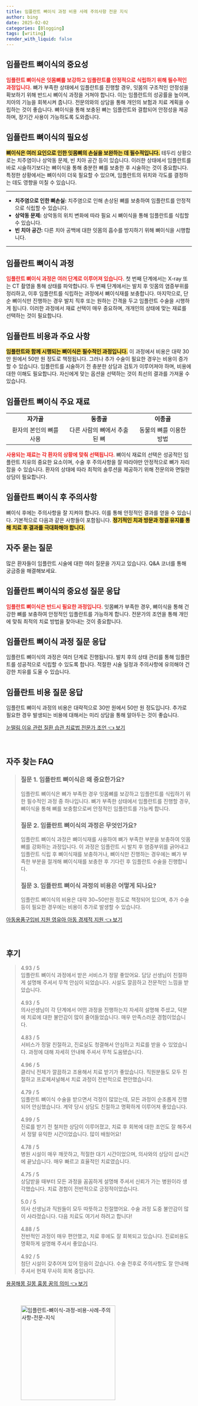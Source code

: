 ```yaml
---
title: 임플란트 뼈이식 과정 비용 사례 주의사항 전문 지식
author: bing
date: 2025-02-02
categories: [Blogging]
tags: [writing]
render_with_liquid: false
---
```



<h2 id='임플란트_뼈이식의_중요성'>임플란트 뼈이식의 중요성</h2>

<p><b><span style="color: #ee2323;">임플란트 뼈이식은 잇몸뼈를 보강하고 임플란트를 안정적으로 식립하기 위해 필수적인 과정입니다.</span></b> 뼈가 부족한 상태에서 임플란트를 진행할 경우, 잇몸의 구조적인 안정성을 확보하기 위해 반드시 뼈이식 과정을 거쳐야 합니다. 이는 임플란트의 성공률을 높이며, 치아의 기능을 회복시켜 줍니다. 전문의와의 상담을 통해 개인의 보험과 치료 계획을 수립하는 것이 좋습니다. 뼈이식을 통해 보충된 뼈는 임플란트와 결합되어 안정성을 제공하며, 장기간 사용이 가능하도록 도와줍니다.</p>

<h2 id='임플란트_뼈이식의_필요성'>임플란트 뼈이식의 필요성</h2>

<p><b><span style="background-color: #ffe066;">뼈이식은 여러 요인으로 인한 잇몸뼈의 손실을 보완하는 데 필수적입니다.</span></b> 테두리 상황으로는 치주염이나 상악동 문제, 빈 치아 공간 등이 있습니다. 이러한 상태에서 임플란트를 바로 시술하기보다는 뼈이식을 통해 충분한 뼈를 보충한 후 시술하는 것이 중요합니다. 특정한 상황에서는 뼈이식이 더욱 필요할 수 있으며, 임플란트의 위치와 각도를 결정하는 데도 영향을 미칠 수 있습니다.</p>

<hr />

<ul>
    <li><b>치주염으로 인한 뼈손실:</b> 치주염으로 인해 손상된 뼈를 보충하여 임플란트를 안정적으로 식립할 수 있습니다.</li>
    <li><b>상악동 문제:</b> 상악동의 위치 변화에 따라 필요 시 뼈이식을 통해 임플란트를 식립할 수 있습니다.</li>
    <li><b>빈 치아 공간:</b> 다른 치아 공백에 대한 잇몸의 흡수를 방지하기 위해 뼈이식을 시행합니다.</li>
</ul>

<hr />

<h2 id='임플란트_뼈이식_과정'>임플란트 뼈이식 과정</h2>

<p><b><span style="color: #ee2323;">임플란트 뼈이식 과정은 여러 단계로 이루어져 있습니다.</span></b> 첫 번째 단계에서는 X-ray 또는 CT 촬영을 통해 상태를 파악합니다. 두 번째 단계에서는 발치 후 잇몸의 염증부위를 정리하고, 이후 임플란트를 식립하는 과정에서 뼈이식재를 보충합니다. 마지막으로, 단순 뼈이식만 진행하는 경우 발치 직후 또는 원하는 간격을 두고 임플란트 수술을 시행하게 됩니다. 이러한 과정에서 재료 선택이 매우 중요하며, 개개인의 상태에 맞는 재료를 선택하는 것이 필요합니다.</p>

<h2 id='임플란트_비용과_주요사항'>임플란트 비용과 주요 사항</h2>

<p><b><span style="background-color: #ffe066;">임플란트와 함께 시행되는 뼈이식은 필수적인 과정입니다.</span></b> 이 과정에서 비용은 대략 30만 원에서 50만 원 정도로 책정됩니다. 그러나 추가 수술이 필요한 경우는 비용이 증가할 수 있습니다. 임플란트를 시술하기 전 충분한 상담과 검토가 이루어져야 하며, 비용에 대한 이해도 필요합니다. 자신에게 맞는 옵션을 선택하는 것이 최선의 결과를 가져올 수 있습니다.</p>

<h2 id='임플란트_뼈이식_주요_재료'>임플란트 뼈이식 주요 재료</h2>

<table>
    <tr>
        <td style="text-align: center; height: 17px;"><b>자가골</b></td>
        <td style="text-align: center; height: 17px;"><b>동종골</b></td>
        <td style="text-align: center; height: 17px;"><b>이종골</b></td>
    </tr>
    <tr>
        <td style="text-align: center; height: 17px;">환자의 본인의 뼈를 사용</td>
        <td style="text-align: center; height: 17px;">다른 사람의 뼈에서 추출된 뼈</td>
        <td style="text-align: center; height: 17px;">동물의 뼈를 이용한 방법</td>
    </tr>
</table>

<p><b><span style="color: #ee2323;">사용되는 재료는 각 환자의 상황에 맞춰 선택됩니다.</span></b> 뼈이식 재료의 선택은 성공적인 임플란트 치유의 중요한 요소이며, 수술 후 주의사항을 잘 따라야만 안정적으로 뼈가 자리 잡을 수 있습니다. 환자의 상태에 따라 최적의 솔루션을 제공하기 위해 전문의와 면밀한 상담이 필요합니다.</p>

<h2 id='임플란트_뼈이식_후_주의사항'>임플란트 뼈이식 후 주의사항</h2>

<p>뼈이식 후에는 주의사항을 잘 지켜야 합니다. 이를 통해 안정적인 결과를 얻을 수 있습니다. 기본적으로 다음과 같은 사항들이 포함됩니다. <b><span style="background-color: #ffe066;">정기적인 치과 방문과 청결 유지를 통해 치료 후 결과를 극대화해야 합니다.</span></b></p>

<h2 id='자주_묻는_질문'>자주 묻는 질문</h2>

<p>많은 환자들이 임플란트 시술에 대한 여러 질문을 가지고 있습니다. Q&A 코너를 통해 궁금증을 해결해보세요.</p>

<h2 id='임플란트_뼈이식_중요성'>임플란트 뼈이식의 중요성 질문 응답</h2>

<p><b><span style="color: #ee2323;">임플란트 뼈이식은 반드시 필요한 과정입니다.</span></b> 잇몸뼈가 부족한 경우, 뼈이식을 통해 건강한 뼈를 보충하여 안정적인 임플란트를 가능하게 합니다. 전문가의 조언을 통해 개인에 맞춰 최적의 치료 방법을 찾아내는 것이 중요합니다.</p>

<h2 id='임플란트_뼈이식_과정_질문'>임플란트 뼈이식 과정 질문 응답</h2>

<p>임플란트 뼈이식의 과정은 여러 단계로 진행됩니다. 발치 후의 상태 관리를 통해 임플란트를 성공적으로 식립할 수 있도록 합니다. 적절한 시술 일정과 주의사항에 유의해야 건강한 치유를 도울 수 있습니다.</p>

<h2 id='임플란트_비용_질문'>임플란트 비용 질문 응답</h2>

<p>임플란트 뼈이식 과정의 비용은 대략적으로 30만 원에서 50만 원 정도입니다. 추가로 필요한 경우 발생되는 비용에 대해서는 미리 상담을 통해 알아두는 것이 좋습니다.</p>


<p><a class="click-button" title="눈떨림 이유 관련 질환 습관 치료법 전문가 조언" href="https://afficreate.github.io/posts/%EB%88%88%EB%96%A8%EB%A6%BC-%EC%9D%B4%EC%9C%A0-%EA%B4%80%EB%A0%A8-%EC%A7%88%ED%99%98-%EC%8A%B5%EA%B4%80-%EC%B9%98%EB%A3%8C%EB%B2%95-%EC%A0%84%EB%AC%B8%EA%B0%80-%EC%A1%B0%EC%96%B8/" rel="dofollow">눈떨림 이유 관련 질환 습관 치료법 전문가 조언 👈 보기</a></p><br>
<h2 id='자주_찾는_FAQ'>자주 찾는 FAQ</h2>
<div itemscope="" itemtype="https://schema.org/FAQPage"> 
<blockquote> 
<div itemscope="" itemprop="mainEntity" itemtype="https://schema.org/Question"> 
<h3 itemprop="name">질문 1. 임플란트 뼈이식은 왜 중요한가요?</h3> 
<div itemscope="" itemprop="acceptedAnswer" itemtype="https://schema.org/Answer"> 
<span itemprop="text"> 
<p>임플란트 뼈이식은 뼈가 부족한 경우 잇몸뼈를 보강하고 임플란트를 식립하기 위한 필수적인 과정 중 하나입니다. 뼈가 부족한 상태에서 임플란트를 진행할 경우, 뼈이식을 통해 뼈를 보충함으로써 안정적인 임플란트를 가능케 합니다.</p> 
</span> 
</div> 
</div> 

<div itemscope="" itemprop="mainEntity" itemtype="https://schema.org/Question"> 
<h3 itemprop="name">질문 2. 임플란트 뼈이식의 과정은 무엇인가요?</h3> 
<div itemscope="" itemprop="acceptedAnswer" itemtype="https://schema.org/Answer"> 
<span itemprop="text"> 
<p>임플란트 뼈이식 과정은 뼈이식재를 사용하여 뼈가 부족한 부분을 보충하여 잇몸뼈를 강화하는 과정입니다. 이 과정은 임플란트 시 발치 후 염증부위를 긁어내고 임플란트 식립 후 뼈이식재를 보충하거나, 뼈이식만 진행하는 경우에는 뼈가 부족한 부분을 절개해 뼈이식재를 보충한 후 기다린 후 임플란트 수술을 진행합니다.</p> 
</span> 
</div> 
</div> 

<div itemscope="" itemprop="mainEntity" itemtype="https://schema.org/Question"> 
<h3 itemprop="name">질문 3. 임플란트 뼈이식 과정의 비용은 어떻게 되나요?</h3> 
<div itemscope="" itemprop="acceptedAnswer" itemtype="https://schema.org/Answer"> 
<span itemprop="text"> 
<p>임플란트 뼈이식의 비용은 대략 30~50만원 정도로 책정되어 있으며, 추가 수술 등이 필요한 경우에는 비용이 추가로 발생할 수 있습니다.</p> 
</span> 
</div> 
</div> 
</blockquote> 
</div>
<p><a class="click-button" title="아동용품구입비 지원 영유아 아동 경제적 지원" href="https://afficreate.github.io/posts/%EC%95%84%EB%8F%99%EC%9A%A9%ED%92%88%EA%B5%AC%EC%9E%85%EB%B9%84-%EC%A7%80%EC%9B%90-%EC%98%81%EC%9C%A0%EC%95%84-%EC%95%84%EB%8F%99-%EA%B2%BD%EC%A0%9C%EC%A0%81-%EC%A7%80%EC%9B%90/" rel="dofollow">아동용품구입비 지원 영유아 아동 경제적 지원 👈 보기</a></p><br>
<h2 id='후기'>후기</h2>
<div itemscope itemtype="https://schema.org/Product">
  <blockquote>
  <div itemprop="review" itemscope itemtype="https://schema.org/Review">
      <div itemprop="reviewRating" itemscope itemtype="https://schema.org/Rating"> <span itemprop="ratingValue">4.93</span> / <span itemprop="bestRating">5</span> </div>
      <span itemprop="reviewBody">임플란트 뼈이식 과정에서 받은 서비스가 정말 좋았어요. 담당 선생님이 친절하게 설명해 주셔서 무척 안심이 되었습니다. 시설도 깔끔하고 전문적인 느낌을 받았습니다.</span>
  </div>
  <br>
  <div itemprop="review" itemscope itemtype="https://schema.org/Review">
      <div itemprop="reviewRating" itemscope itemtype="https://schema.org/Rating"> <span itemprop="ratingValue">4.93</span> / <span itemprop="bestRating">5</span> </div>
      <span itemprop="reviewBody">의사선생님이 각 단계에서 어떤 과정을 진행하는지 자세히 설명해 주셨고, 덕분에 치료에 대한 불안감이 많이 줄어들었습니다. 매우 만족스러운 경험이었습니다.</span>
  </div>
  <br>
  <div itemprop="review" itemscope itemtype="https://schema.org/Review">
      <div itemprop="reviewRating" itemscope itemtype="https://schema.org/Rating"> <span itemprop="ratingValue">4.83</span> / <span itemprop="bestRating">5</span> </div>
      <span itemprop="reviewBody">서비스가 정말 친절하고, 진료실도 청결해서 안심하고 치료를 받을 수 있었습니다. 과정에 대해 자세히 안내해 주셔서 무척 도움됐습니다.</span>
  </div>
  <br>
  <div itemprop="review" itemscope itemtype="https://schema.org/Review">
      <div itemprop="reviewRating" itemscope itemtype="https://schema.org/Rating"> <span itemprop="ratingValue">4.96</span> / <span itemprop="bestRating">5</span> </div>
      <span itemprop="reviewBody">클리닉 전체가 깔끔하고 조용해서 치료 받기가 좋았습니다. 직원분들도 모두 친절하고 프로페셔널해서 치료 과정이 전반적으로 편안했습니다.</span>
  </div>
  <br>
  <div itemprop="review" itemscope itemtype="https://schema.org/Review">
      <div itemprop="reviewRating" itemscope itemtype="https://schema.org/Rating"> <span itemprop="ratingValue">4.79</span> / <span itemprop="bestRating">5</span> </div>
      <span itemprop="reviewBody">임플란트 뼈이식 수술을 받으면서 걱정이 많았는데, 모든 과정이 순조롭게 진행되어 안심했습니다. 계약 당시 상담도 친절하고 명확하게 이루어져 좋았습니다.</span>
  </div>
  <br>
  <div itemprop="review" itemscope itemtype="https://schema.org/Review">
      <div itemprop="reviewRating" itemscope itemtype="https://schema.org/Rating"> <span itemprop="ratingValue">4.99</span> / <span itemprop="bestRating">5</span> </div>
      <span itemprop="reviewBody">진료를 받기 전 철저한 상담이 이루어졌고, 치료 후 회복에 대한 조언도 잘 해주셔서 정말 유익한 시간이었습니다. 많이 배웠어요!</span>
  </div>
  <br>
  <div itemprop="review" itemscope itemtype="https://schema.org/Review">
      <div itemprop="reviewRating" itemscope itemtype="https://schema.org/Rating"> <span itemprop="ratingValue">4.78</span> / <span itemprop="bestRating">5</span> </div>
      <span itemprop="reviewBody">병원 시설이 매우 깨끗하고, 적절한 대기 시간이었으며, 의사와의 상담이 삽시간에 끝났습니다. 매우 빠르고 효율적인 치료였습니다.</span>
  </div>
  <br>
  <div itemprop="review" itemscope itemtype="https://schema.org/Review">
      <div itemprop="reviewRating" itemscope itemtype="https://schema.org/Rating"> <span itemprop="ratingValue">4.75</span> / <span itemprop="bestRating">5</span> </div>
      <span itemprop="reviewBody">상담받을 때부터 모든 과정을 꼼꼼하게 설명해 주셔서 신뢰가 가는 병원이라 생각했습니다. 치료 경험이 전반적으로 긍정적이었습니다.</span>
  </div>
  <br>
  <div itemprop="review" itemscope itemtype="https://schema.org/Review">
      <div itemprop="reviewRating" itemscope itemtype="https://schema.org/Rating"> <span itemprop="ratingValue">5.0</span> / <span itemprop="bestRating">5</span> </div>
      <span itemprop="reviewBody">의사 선생님과 직원들이 모두 따뜻하고 친절했어요. 수술 과정 도중 불안감이 많이 사라졌습니다. 다음 치료도 여기서 하려고 합니다!</span>
  </div>
  <br>
  <div itemprop="review" itemscope itemtype="https://schema.org/Review">
      <div itemprop="reviewRating" itemscope itemtype="https://schema.org/Rating"> <span itemprop="ratingValue">4.88</span> / <span itemprop="bestRating">5</span> </div>
      <span itemprop="reviewBody">전반적인 과정이 매우 편안했고, 치료 후에도 잘 회복되고 있습니다. 진료비용도 명확하게 설명해 주셔서 좋았습니다.</span>
  </div>
  <br>
  <div itemprop="review" itemscope itemtype="https://schema.org/Review">
      <div itemprop="reviewRating" itemscope itemtype="https://schema.org/Rating"> <span itemprop="ratingValue">4.92</span> / <span itemprop="bestRating">5</span> </div>
      <span itemprop="reviewBody">첨단 시설이 갖추어져 있어 믿음이 갔습니다. 수술 전후로 주의사항도 잘 안내해 주셔서 현재 무사히 회복 중입니다.</span>
  </div>
  </blockquote>
</div>

<p><a class="click-button" title="용꿈해몽 길몽 흉몽 꿈의 의미" href="https://afficreate.github.io/posts/%EC%9A%A9%EA%BF%88%ED%95%B4%EB%AA%BD-%EA%B8%B8%EB%AA%BD-%ED%9D%89%EB%AA%BD-%EA%BF%88%EC%9D%98-%EC%9D%98%EB%AF%B8/" rel="dofollow">용꿈해몽 길몽 흉몽 꿈의 의미 👈 보기</a></p><br>
<figure class="image"><img src="https://afficreate.github.io/assets/img/thumbnail/임플란트-뼈이식-과정-비용-사례-주의사항-전문-지식.webp" alt="임플란트-뼈이식-과정-비용-사례-주의사항-전문-지식" width="256" height="256"></figure>